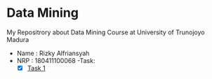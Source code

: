 # Data Mining
My Repositrory about Data Mining Course at University of Trunojoyo Madura
- Name : Rizky Alfriansyah
- NRP  : 180411100068
-Task:
    - [x] [Task 1](https://github.com/rizkyal13/Penambangan_Data/blob/master/Tugas_1.ipynb/)
